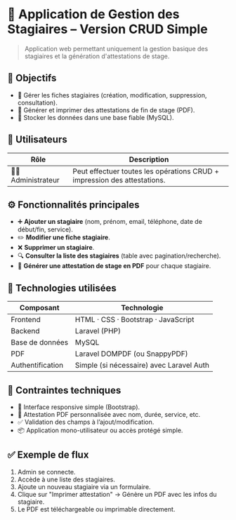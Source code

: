 # 📄 Application de Gestion des Stagiaires – Version CRUD Simple

> Application web permettant uniquement la gestion basique des stagiaires et la génération d'attestations de stage.

## 🎯 Objectifs

* 👤 Gérer les fiches stagiaires (création, modification, suppression, consultation).
* 🧾 Générer et imprimer des attestations de fin de stage (PDF).
* 💾 Stocker les données dans une base fiable (MySQL).

## 👥 Utilisateurs

| Rôle                 | Description                                                              |
| -------------------- | ------------------------------------------------------------------------ |
| 👩‍💼 Administrateur | Peut effectuer toutes les opérations CRUD + impression des attestations. |

## ⚙️ Fonctionnalités principales

* ➕ **Ajouter un stagiaire** (nom, prénom, email, téléphone, date de début/fin, service).
* ✏️ **Modifier une fiche stagiaire**.
* ❌ **Supprimer un stagiaire**.
* 🔍 **Consulter la liste des stagiaires** (table avec pagination/recherche).
* 🧾 **Générer une attestation de stage en PDF** pour chaque stagiaire.

## 🧱 Technologies utilisées

| Composant        | Technologie                              |
| ---------------- | ---------------------------------------- |
| Frontend         | HTML · CSS · Bootstrap · JavaScript      |
| Backend          | Laravel (PHP)                            |
| Base de données  | MySQL                                    |
| PDF              | Laravel DOMPDF (ou SnappyPDF)            |
| Authentification | Simple (si nécessaire) avec Laravel Auth |

## 📐 Contraintes techniques

* 📱 Interface responsive simple (Bootstrap).
* 📄 Attestation PDF personnalisée avec nom, durée, service, etc.
* ✅ Validation des champs à l’ajout/modification.
* 📦 Application mono-utilisateur ou accès protégé simple.
  
## ✅ Exemple de flux

1. Admin se connecte.
2. Accède à une liste des stagiaires.
3. Ajoute un nouveau stagiaire via un formulaire.
4. Clique sur "Imprimer attestation" → Génère un PDF avec les infos du stagiaire.
5. Le PDF est téléchargeable ou imprimable directement.
